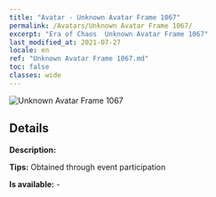 ```yaml
---
title: "Avatar - Unknown Avatar Frame 1067"
permalink: /Avatars/Unknown Avatar Frame 1067/
excerpt: "Era of Chaos  Unknown Avatar Frame 1067"
last_modified_at: 2021-07-27
locale: en
ref: "Unknown Avatar Frame 1067.md"
toc: false
classes: wide
---
```

 ![Unknown Avatar Frame 1067](/images/a/avatarFrame_67.png)

## Details

 **Description:**  

 **Tips:** Obtained through event participation 

 **Is available:**  - 

